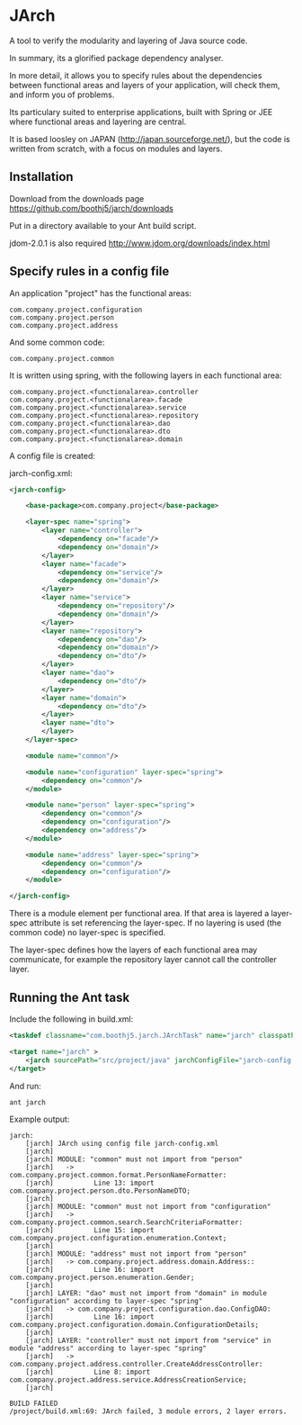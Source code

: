 JArch
=====

A tool to verify the modularity and layering of Java source code.

In summary, its a glorified package dependency analyser.

In more detail, it allows you to specify rules about the dependencies between
functional areas and layers of your application, will check them, and inform
you of problems.

Its particulary suited to enterprise applications, built with Spring or JEE
where functional areas and layering are central.

It is based loosley on JAPAN (http://japan.sourceforge.net/), but the code is
written from scratch, with a focus on modules and layers.

Installation
------------

Download from the downloads page https://github.com/boothj5/jarch/downloads

Put in a directory available to your Ant build script.

jdom-2.0.1 is also required http://www.jdom.org/downloads/index.html

Specify rules in a config file
------------------------------

An application "project" has the functional areas:
    
    com.company.project.configuration
    com.company.project.person
    com.company.project.address

And some common code:

    com.company.project.common

It is written using spring, with the following layers 
in each functional area:

    com.company.project.<functionalarea>.controller
    com.company.project.<functionalarea>.facade
    com.company.project.<functionalarea>.service
    com.company.project.<functionalarea>.repository
    com.company.project.<functionalarea>.dao
    com.company.project.<functionalarea>.dto
    com.company.project.<functionalarea>.domain
    
A config file is created:

jarch-config.xml:

```xml
<jarch-config>

    <base-package>com.company.project</base-package>

    <layer-spec name="spring">
        <layer name="controller">
            <dependency on="facade"/>
            <dependency on="domain"/>
        </layer>
        <layer name="facade">
            <dependency on="service"/>
            <dependency on="domain"/>
        </layer>
        <layer name="service">
            <dependency on="repository"/>
            <dependency on="domain"/>
        </layer>
        <layer name="repository">
            <dependency on="dao"/>
            <dependency on="domain"/>
            <dependency on="dto"/>
        </layer>
        <layer name="dao">
            <dependency on="dto"/>
        </layer>
        <layer name="domain">
            <dependency on="dto"/>
        </layer>
        <layer name="dto">
        </layer>
    </layer-spec>

    <module name="common"/>

    <module name="configuration" layer-spec="spring">
        <dependency on="common"/>
    </module>

    <module name="person" layer-spec="spring">
        <dependency on="common"/>
        <dependency on="configuration"/>
        <dependency on="address"/>
    </module>

    <module name="address" layer-spec="spring">
        <dependency on="common"/>
        <dependency on="configuration"/>
    </module>

</jarch-config>
```

There is a module element per functional area.  If that area is layered a
layer-spec attribute is set referencing the layer-spec.  If no layering
is used (the common code) no layer-spec is specified.

The layer-spec defines how the layers of each functional area may communicate,
for example the repository layer cannot call the controller layer.

Running the Ant task
--------------------

Include the following in build.xml:

```xml
<taskdef classname="com.boothj5.jarch.JArchTask" name="jarch" classpath="lib/build/jarch.jar:lib/build/jdom-2.0.1.jar"/>

<target name="jarch" >
    <jarch sourcePath="src/project/java" jarchConfigFile="jarch-config.xml" />
</target>
```

And run:

    ant jarch

Example output:

    jarch:
        [jarch] JArch using config file jarch-config.xml
        [jarch] 
        [jarch] MODULE: "common" must not import from "person"
        [jarch]   -> com.company.project.common.format.PersonNameFormatter:
        [jarch]          Line 13: import com.company.project.person.dto.PersonNameDTO;
        [jarch] 
        [jarch] MODULE: "common" must not import from "configuration"
        [jarch]   -> com.company.project.common.search.SearchCriteriaFormatter:
        [jarch]          Line 15: import com.company.project.configuration.enumeration.Context;
        [jarch] 
        [jarch] MODULE: "address" must not import from "person"
        [jarch]   -> com.company.project.address.domain.Address::
        [jarch]          Line 16: import com.company.project.person.enumeration.Gender;
        [jarch] 
        [jarch] LAYER: "dao" must not import from "domain" in module "configuration" according to layer-spec "spring"
        [jarch]   -> com.company.project.configuration.dao.ConfigDAO:
        [jarch]          Line 16: import com.company.project.configuration.domain.ConfigurationDetails;
        [jarch] 
        [jarch] LAYER: "controller" must not import from "service" in module "address" according to layer-spec "spring"
        [jarch]   -> com.company.project.address.controller.CreateAddressController:
        [jarch]          Line 8: import com.company.project.address.service.AddressCreationService;
        [jarch] 

    BUILD FAILED
    /project/build.xml:69: JArch failed, 3 module errors, 2 layer errors.

